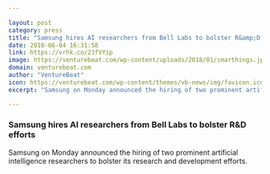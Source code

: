 ```yaml
---

layout: post
category: press
title: "Samsung hires AI researchers from Bell Labs to bolster R&amp;D efforts"
date: 2018-06-04 16:31:58
link: https://vrhk.co/2JfVYip
image: https://venturebeat.com/wp-content/uploads/2018/01/smarthings.jpg?fit=1200%2C884&strip=all
domain: venturebeat.com
author: "VentureBeat"
icon: https://venturebeat.com/wp-content/themes/vb-news/img/favicon.ico
excerpt: "Samsung on Monday announced the hiring of two prominent artificial intelligence researchers to bolster its research and development efforts."

---
```


### Samsung hires AI researchers from Bell Labs to bolster R&amp;D efforts

Samsung on Monday announced the hiring of two prominent artificial intelligence researchers to bolster its research and development efforts.